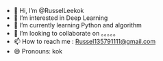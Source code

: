 - 👋 Hi, I’m @RusselLeekok
- 👀 I’m interested in Deep Learning
- 🌱 I’m currently learning Python and algorithm
- 💞️ I’m looking to collaborate on 。。。。。
- 📫 How to reach me : Russel135791111@gmail.com
- 😄 Pronouns: kok
<!---
RusselLeekok/RusselLeekok is a ✨ special ✨ repository because its `README.md` (this file) appears on your GitHub profile.
You can click the Preview link to take a look at your changes.
--->
